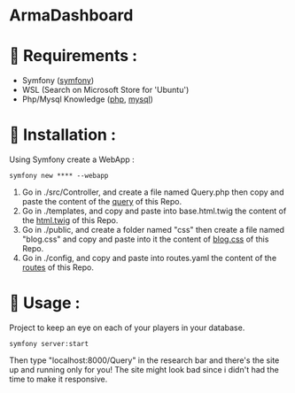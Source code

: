 # ArmaDashboard

# 📄 Requirements :

  - Symfony ([symfony])
  - WSL (Search on Microsoft Store for 'Ubuntu')
  - Php/Mysql Knowledge ([php], [mysql])

# 📑 Installation :

Using Symfony create a WebApp :

    symfony new **** --webapp
    
1. Go in ./src/Controller, and create a file named Query.php then copy and paste the content of the [query] of this Repo.
2. Go in ./templates, and copy and paste into base.html.twig the content of the [html.twig] of this Repo.
3. Go in ./public, and create a folder named "css" then create a file named "blog.css" and copy and paste into it the content of [blog.css] of this Repo.
4. Go in ./config, and copy and paste into routes.yaml the content of the [routes] of this Repo.
    
# 🔧 Usage :

Project to keep an eye on each of your players in your database.

    symfony server:start
    
Then type "localhost:8000/Query" in the research bar and there's the site up and running only for you! The site might look bad since i didn't had the time to make it responsive.

[php]: https://www.php.net/downloads
[mysql]: https://phoenixnap.com/kb/install-mysql-ubuntu-20-04
[symfony]: https://symfony.com/doc/current/setup.html
[html.twig]: https://github.com/Rl242Dev/ArmaDashboard/blob/main/base.html.twig
[query]: https://github.com/Rl242Dev/ArmaDashboard/blob/main/Query.php
[blog.css]: https://github.com/Rl242Dev/ArmaDashboard/blob/main/blog.css
[routes]: https://github.com/Rl242Dev/ArmaDashboard/blob/main/routes.yaml
